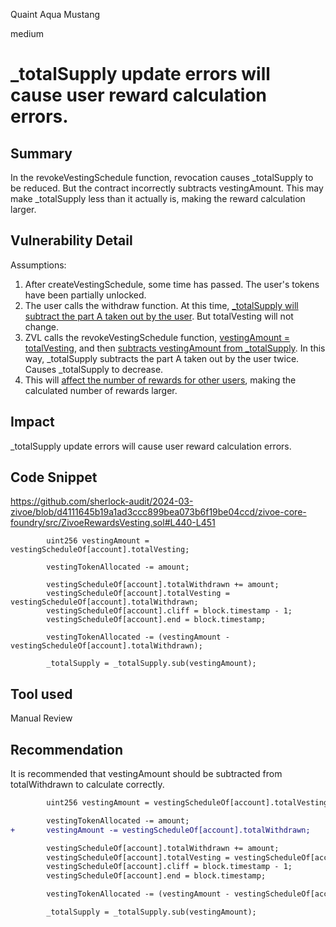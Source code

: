 Quaint Aqua Mustang

medium

# _totalSupply update errors will cause user reward calculation errors.

## Summary
In the revokeVestingSchedule function, revocation causes _totalSupply to be reduced. But the contract incorrectly subtracts vestingAmount. This may make _totalSupply less than it actually is, making the reward calculation larger.

## Vulnerability Detail
Assumptions:
1. After createVestingSchedule, some time has passed. The user's tokens have been partially unlocked.
2. The user calls the withdraw function. At this time, [_totalSupply will subtract the part A taken out by the user](https://github.com/sherlock-audit/2024-03-zivoe/blob/d4111645b19a1ad3ccc899bea073b6f19be04ccd/zivoe-core-foundry/src/ZivoeRewardsVesting.sol#L508). But totalVesting will not change.
3. ZVL calls the revokeVestingSchedule function, [vestingAmount = totalVesting](https://github.com/sherlock-audit/2024-03-zivoe/blob/d4111645b19a1ad3ccc899bea073b6f19be04ccd/zivoe-core-foundry/src/ZivoeRewardsVesting.sol#L440), and then [subtracts vestingAmount from _totalSupply](https://github.com/sherlock-audit/2024-03-zivoe/blob/d4111645b19a1ad3ccc899bea073b6f19be04ccd/zivoe-core-foundry/src/ZivoeRewardsVesting.sol#L451). In this way, _totalSupply subtracts the part A taken out by the user twice. Causes _totalSupply to decrease.
4. This will [affect the number of rewards for other users](https://github.com/sherlock-audit/2024-03-zivoe/blob/d4111645b19a1ad3ccc899bea073b6f19be04ccd/zivoe-core-foundry/src/ZivoeRewardsVesting.sol#L321C71-L321C83), making the calculated number of rewards larger.

## Impact
_totalSupply update errors will cause user reward calculation errors.

## Code Snippet
https://github.com/sherlock-audit/2024-03-zivoe/blob/d4111645b19a1ad3ccc899bea073b6f19be04ccd/zivoe-core-foundry/src/ZivoeRewardsVesting.sol#L440-L451
```solidity
        uint256 vestingAmount = vestingScheduleOf[account].totalVesting;

        vestingTokenAllocated -= amount;

        vestingScheduleOf[account].totalWithdrawn += amount;
        vestingScheduleOf[account].totalVesting = vestingScheduleOf[account].totalWithdrawn;
        vestingScheduleOf[account].cliff = block.timestamp - 1;
        vestingScheduleOf[account].end = block.timestamp;

        vestingTokenAllocated -= (vestingAmount - vestingScheduleOf[account].totalWithdrawn);

        _totalSupply = _totalSupply.sub(vestingAmount);
```
## Tool used

Manual Review

## Recommendation
It is recommended that vestingAmount should be subtracted from totalWithdrawn to calculate correctly.
```diff 
        uint256 vestingAmount = vestingScheduleOf[account].totalVesting;

        vestingTokenAllocated -= amount;
+       vestingAmount -= vestingScheduleOf[account].totalWithdrawn;

        vestingScheduleOf[account].totalWithdrawn += amount;
        vestingScheduleOf[account].totalVesting = vestingScheduleOf[account].totalWithdrawn;
        vestingScheduleOf[account].cliff = block.timestamp - 1;
        vestingScheduleOf[account].end = block.timestamp;

        vestingTokenAllocated -= (vestingAmount - vestingScheduleOf[account].totalWithdrawn);

        _totalSupply = _totalSupply.sub(vestingAmount);
```